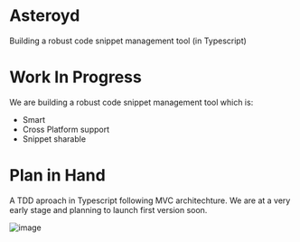 # Asteroyd
Building a robust code snippet management tool (in Typescript)

# Work In Progress
We are building a robust code snippet management tool which is:
- Smart
- Cross Platform support
- Snippet sharable

# Plan in Hand

A TDD aproach in Typescript following MVC architechture. We are at a very early stage and planning to launch first version soon.

![image](https://github.com/ujjwall-R/Asteroyd/assets/75781631/e3559716-def7-4a9b-aed5-38e8ea76f068)
 

